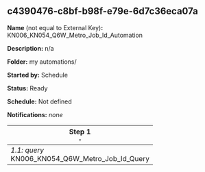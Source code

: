 ## c4390476-c8bf-b98f-e79e-6d7c36eca07a

**Name** (not equal to External Key)**:** KN006_KN054_Q6W_Metro_Job_Id_Automation

**Description:** n/a

**Folder:** my automations/

**Started by:** Schedule

**Status:** Ready

**Schedule:** Not defined

**Notifications:** _none_


| Step 1<br>_<small>-</small>_ |
| --- |
| _1.1: query_<br>KN006_KN054_Q6W_Metro_Job_Id_Query |
